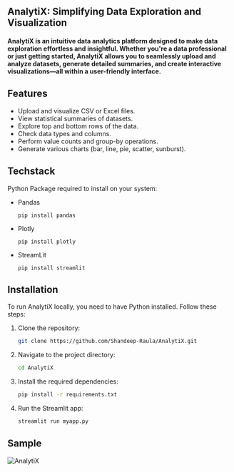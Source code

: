 ## AnalytiX: Simplifying Data Exploration and Visualization
#### AnalytiX is an intuitive data analytics platform designed to make data exploration effortless and insightful. Whether you're a data professional or just getting started, AnalytiX allows you to seamlessly upload and analyze datasets, generate detailed summaries, and create interactive visualizations—all within a user-friendly interface.

## Features

- Upload and visualize CSV or Excel files.
- View statistical summaries of datasets.
- Explore top and bottom rows of the data.
- Check data types and columns.
- Perform value counts and group-by operations.
- Generate various charts (bar, line, pie, scatter, sunburst).

## Techstack
Python Package required to install on your system:
- Pandas
  
  ```
  pip install pandas
  ```
  
- Plotly
    
  ```
  pip install plotly
  ```
  
- StreamLit
    
  ```
  pip install streamlit
  ```
  
## Installation
To run AnalytiX locally, you need to have Python installed. Follow these steps:

1. Clone the repository:

   ```bash
   git clone https://github.com/Shandeep-Raula/AnalytiX.git
   ```

2. Navigate to the project directory:

   ```bash
   cd AnalytiX
   ```

3. Install the required dependencies:

   ```bash
   pip install -r requirements.txt
   ```

4. Run the Streamlit app:

   ```bash
   streamlit run myapp.py
   ```

## Sample 

![AnalytiX](images/logo.png)


